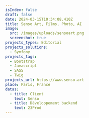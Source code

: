 ```yaml
---
isIndex: false
draft: false
date: 2024-03-15T10:34:08.410Z
title: Senso Art, Films, Photo, AI
image:
  src: /images/uploads/sensoart.png
  screenshot: true
projects_types: Editorial
projects_solutions:
  - Symfony
projects_tags:
  - Bootstrap
  - Javascript
  - SASS
  - Twig
projects_url: https://www.senso.art
place: Paris, France
datas:
  - title: Client
    text: Senso
  - title: Développement backend
    text: 23Prod
---
```

